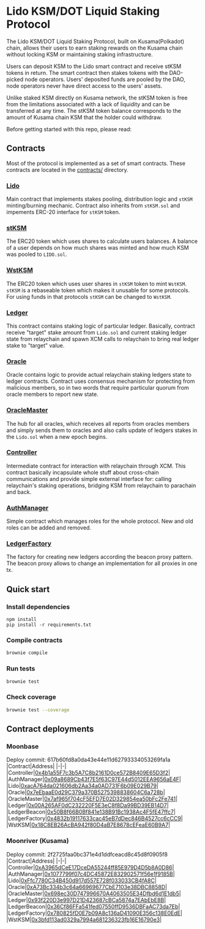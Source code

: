 # Lido KSM/DOT Liquid Staking Protocol

The Lido KSM/DOT Liquid Staking Protocol, built on Kusama(Polkadot) chain, allows their users to earn staking rewards on the Kusama chain without locking KSM or maintaining staking infrastructure.

Users can deposit KSM to the Lido smart contract and receive stKSM tokens in return. The smart contract then stakes tokens with the DAO-picked node operators. Users' deposited funds are pooled by the DAO, node operators never have direct access to the users' assets.

Unlike staked KSM directly on Kusama network, the stKSM token is free from the limitations associated with a lack of liquidity and can be transferred at any time.
The stKSM token balance corresponds to the amount of Kusama chain KSM that the holder could withdraw.

Before getting started with this repo, please read:

## Contracts

Most of the protocol is implemented as a set of smart contracts.
These contracts are located in the [contracts/](contracts/) directory.

### [Lido](contracts/Lido.sol)
Main contract that implements stakes pooling, distribution logic and `stKSM` minting/burning mechanic.
Contract also inherits from `stKSM.sol` and impements ERC-20 interface for `stKSM` token.

### [stKSM](contracts/stKSM.sol)
The ERC20 token which uses shares to calculate users balances. A balance of a user depends on how much shares was minted and how much KSM was pooled to `LIDO.sol`.

### [WstKSM](contracts/wstKSM.sol)
The ERC20 token which uses user shares in `stKSM` token to mint `WstKSM`. `stKSM` is a rebaseable token which makes it unusable for some protocols. For using funds in that protocols `stKSM` can be changed to `WstKSM`.

### [Ledger](contracts/Ledger.sol)
This contract contains staking logic of particular ledger. Basically, contract receive "target" stake amount from `Lido.sol` and current staking ledger state from relaychain and spawn XCM calls to relaychain to bring real ledger stake to "target" value.

### [Oracle](contracts/Oracle.sol)
Oracle contains logic to provide actual relaychain staking ledgers state to ledger contracts.
Contract uses consensus mechanism for protecting from malicious members, so in two words that require particular quorum from oracle members to report new state.

### [OracleMaster](contracts/OracleMaster.sol)
The hub for all oracles, which receives all reports from oracles members and simply sends them to oracles and also calls update of ledgers stakes in the `Lido.sol` when a new epoch begins.

### [Controller](contracts/Controller.sol)
Intermediate contract for interaction with relaychain through XCM. This contract basically incapsulate whole stuff about cross-chain communications and provide simple external interface for: calling relaychain's staking operations, bridging KSM from relaychain to parachain and back.

### [AuthManager](contracts/AuthManager.sol)
Simple contract which manages roles for the whole protocol. New and old roles can be added and removed.

### [LedgerFactory](contracts/LedgerFactory.sol)
The factory for creating new ledgers according the beacon proxy pattern. The beacon proxy allows to change an implementation for all proxies in one tx.


## Quick start
### Install dependencies

```bash=
npm install
pip install -r requirements.txt
```

### Compile contracts

```bash
brownie compile
```

### Run tests

```bash
brownie test
```

### Check coverage

```bash
brownie test --coverage
```

## Contract deployments
### Moonbase
Deploy commit: 617b60fd8a0da43e44e11d62793334053269fa1a
|Contract|Address|
|-|-|
|Controller|[0x4b1a55F7c3b5A7C8b2161D0ce572B8409E65D3f2](https://moonbase.moonscan.io/address/0x4b1a55F7c3b5A7C8b2161D0ce572B8409E65D3f2)|
|AuthManager|[0x09a8689Cb43f7E5f63C97E44d5012EEA9656aE4F](https://moonbase.moonscan.io/address/0x09a8689Cb43f7E5f63C97E44d5012EEA9656aE4F)|
|Lido|[0xacA764da021606db2Aa34a0AD731F6b09E029B79](https://moonbase.moonscan.io/address/0xacA764da021606db2Aa34a0AD731F6b09E029B79)|
|Oracle|[0x7eEbaaE0d29C379a370B5275398838604C6a728b](https://moonbase.moonscan.io/address/0x7eEbaaE0d29C379a370B5275398838604C6a728b)|
|OracleMaster|[0x7af965f704cF5EFD7E02D329854ea50bFc2Fe741](https://moonbase.moonscan.io/address/0x7af965f704cF5EFD7E02D329854ea50bFc2Fe741)|
|Ledger|[0x00A265AF0dC232220F5E3eC8f8Da99BD39EB14D7](https://moonbase.moonscan.io/address/0x00A265AF0dC232220F5E3eC8f8Da99BD39EB14D7)|
|LedgerBeacon|[0x50B8f66B0Bf841e138B91Bc1938Ac4F5fE47ffc7](https://moonbase.moonscan.io/address/0x50B8f66B0Bf841e138B91Bc1938Ac4F5fE47ffc7)|
|LedgerFactory|[0x4832b19117633cac45eB7dDec846B4527cc6cCC9](https://moonbase.moonscan.io/address/0x4832b19117633cac45eB7dDec846B4527cc6cCC9)|
|WstKSM|[0x18C8EB26AcBA942f80D4aB7E8678cEFeaE60B9A7](https://moonbase.moonscan.io/address/0x18C8EB26AcBA942f80D4aB7E8678cEFeaE60B9A7)|

### Moonriver (Kusama)
Deploy commit: 2f2725faa0bc371e4d1ddfceacd8c45d8f0905f8
|Contract|Address|
|-|-|
|Controller|[0xA3965dCeE17DceDA55244ff85E979D4D5b8A0D86](https://moonriver.moonscan.io/address/0xA3965dCeE17DceDA55244ff85E979D4D5b8A0D86)|
|AuthManager|[0x1077799f07c4DC45872E832902571f56e1f9185B](https://moonriver.moonscan.io/address/0x1077799f07c4DC45872E832902571f56e1f9185B)|
|Lido|[0xFfc7780C34B450d917d557E728f033033CB4fA8C](https://moonriver.moonscan.io/address/0xFfc7780C34B450d917d557E728f033033CB4fA8C)|
|Oracle|[0xA73Bc334b3c64a66969677CbE7103e38DBC8858D](https://moonriver.moonscan.io/address/0xA73Bc334b3c64a66969677CbE7103e38DBC8858D)|
|OracleMaster|[0x698ec30D747996670A4063505E34Dfbd6d1E1db5](https://moonriver.moonscan.io/address/0x698ec30D747996670A4063505E34Dfbd6d1E1db5)|
|Ledger|[0x93f220D3e997D21D423687cBCa5874a7EAbEbE8B](https://moonriver.moonscan.io/address/0x93f220D3e997D21D423687cBCa5874a7EAbEbE8B)|
|LedgerBeacon|[0x36Cf86FFa541fed07550ffD9536DBFaAC73da7Eb](https://moonriver.moonscan.io/address/0x36Cf86FFa541fed07550ffD9536DBFaAC73da7Eb)|
|LedgerFactory|[0x780825fD0E7b09A8c136aD41090E356c138E0EdE](https://moonriver.moonscan.io/address/0x780825fD0E7b09A8c136aD41090E356c138E0EdE)|
|WstKSM|[0x3bfd113ad0329a7994a681236323fb16E16790e3](https://moonriver.moonscan.io/address/0x3bfd113ad0329a7994a681236323fb16E16790e3)|
